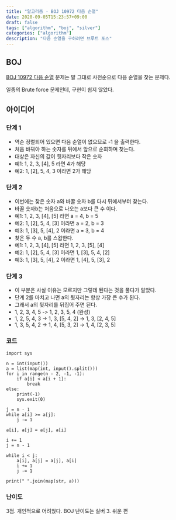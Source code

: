 ```yaml
---
title: "알고리즘 - BOJ 10972 다음 순열"
date: 2020-09-05T15:23:57+09:00
draft: false
tags: ["algorithm", "boj", "silver"]
categories: ["algorithm"]
description: "다음 순열을 구하려면 브루트 포스"
---
```


## BOJ 

[BOJ 10972  다음 순열](https://www.acmicpc.net/problem/10972) 문제는 말 그대로 사전순으로 다음 순열을 찾는 문제다.

일종의 Brute force 문제인데, 구현이 쉽지 않았다.

## 아이디어

### 단계 1

- 역순 정렬되어 있으면 다음 순열이 없으므로  -1 을 출력한다.
- 처음 바꿔야 하는 숫자를 뒤에서 앞으로 순회하며 찾는다.
- 대상은 자신의 값이 뒷자리보다 작은 숫자
- 예1: 1, 2, 3, [4], 5 라면 4가 해당
- 예2: 1, [2], 5, 4, 3 이라면 2가 해당

### 단계 2

- 이번에는 찾은 숫자 a와 바꿀 숫자 b를 다시 뒤에서부터 찾는다. 
- 바꿀 숫자b는 처음으로 나오는 a보다 큰 수 이다.
- 예1: 1, 2, 3, [4], [5] 라면 a = 4, b = 5
- 예2: 1, [2], 5, 4, [3] 이라면 a = 2, b = 3
- 예3: 1, [3], 5, [4], 2 이라면 a = 3, b = 4
- 찾은 두 수 a, b를 스왑한다.
- 예1: 1, 2, 3, [4], [5] 라면 1, 2, 3, [5], [4]
- 예2: 1, [2], 5, 4, [3] 이라면 1, [3], 5, 4, [2]
- 예3: 1, [3], 5, [4], 2 이라면 1, [4], 5, [3], 2

### 단계 3

- 이 부분은 사실 이유는 모르지만 그렇데 된다는 것을 풀다가 알았다.
- 단계 2를 마치고 나면 a의 뒷자리는 항상 가장 큰 수가 된다.
- 그래서 a의 뒷자리를 뒤집어 주면 된다.
- 1, 2, 3, 4, 5 -> 1, 2, 3, 5, 4 (완성)
- 1, 2, 5, 4, 3 -> 1, 3, [5, 4, 2] -> 1, 3, [2, 4, 5] 
- 1, 3, 5, 4, 2 -> 1, 4, [5, 3, 2] -> 1, 4, [2, 3, 5]

### 코드

```
import sys

n = int(input())
a = list(map(int, input().split()))
for i in range(n - 2, -1, -1):
    if a[i] < a[i + 1]:
        break
else:
    print(-1)
    sys.exit(0)

j = n - 1
while a[i] >= a[j]:
    j -= 1

a[i], a[j] = a[j], a[i]

i += 1
j = n - 1

while i < j:
    a[i], a[j] = a[j], a[i]    
    i += 1
    j -= 1

print(" ".join(map(str, a)))
```

### 난이도

3점. 개인적으로 어려웠다.
BOJ 난이도는 실버 3. 쉬운 편
